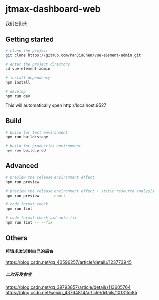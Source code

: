 # jtmax-dashboard-web
我们在街头



## Getting started

```bash
# clone the project
git clone https://github.com/PanJiaChen/vue-element-admin.git

# enter the project directory
cd vue-element-admin

# install dependency
npm install

# develop
npm run dev
```

This will automatically open http://localhost:9527

## Build

```bash
# build for test environment
npm run build:stage

# build for production environment
npm run build:prod
```

## Advanced

```bash
# preview the release environment effect
npm run preview

# preview the release environment effect + static resource analysis
npm run preview -- --report

# code format check
npm run lint

# code format check and auto fix
npm run lint -- --fix
```

## Others
#### 将请求发送到自己的后台
https://blog.csdn.net/qq_40596257/article/details/123773945
##### 二次开发参考
https://blog.csdn.net/qq_39793857/article/details/113605764
https://blog.csdn.net/weixin_43764814/article/details/101315585